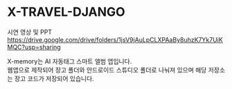 # X-TRAVEL-DJANGO
시연 영상 및 PPT<br>
https://drive.google.com/drive/folders/1jsV9jAuLpCLXPAaBy8uhzK7Yk7UiKMQC?usp=sharing

X-memory는 AI 자동태그 스마트 앨범 앱입니다. <br>
웹앱으로 제작되어 장고 폴더와 안드로이드 스튜디오 폴더로 나눠져 있으며 해당 저장소는 장고 코드가 저장되어 있습니다. <br><br>

